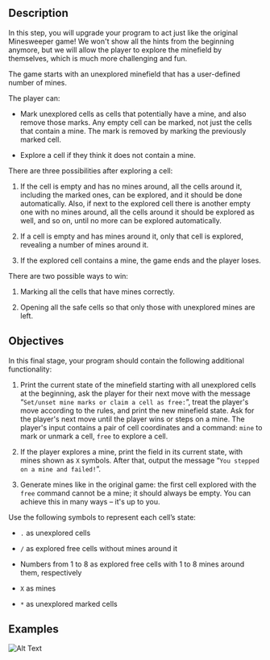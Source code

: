 ## Description

In this step, you will upgrade your program to act just like the original Minesweeper game! We won't show all the hints from the beginning anymore, but we will allow the player to explore the minefield by themselves, which is much more challenging and fun.

The game starts with an unexplored minefield that has a user-defined number of mines.

The player can:

-   Mark unexplored cells as cells that potentially have a mine, and also remove those marks. Any empty cell can be marked, not just the cells that contain a mine. The mark is removed by marking the previously marked cell.
    
-   Explore a cell if they think it does not contain a mine.
    

There are three possibilities after exploring a cell:

1.  If the cell is empty and has no mines around, all the cells around it, including the marked ones, can be explored, and it should be done automatically. Also, if next to the explored cell there is another empty one with no mines around, all the cells around it should be explored as well, and so on, until no more can be explored automatically.
    
2.  If a cell is empty and has mines around it, only that cell is explored, revealing a number of mines around it.
    
3.  If the explored cell contains a mine, the game ends and the player loses.
    

There are two possible ways to win:

1.  Marking all the cells that have mines correctly.
    
2.  Opening all the safe cells so that only those with unexplored mines are left.
    

## Objectives

In this final stage, your program should contain the following additional functionality:

1.  Print the current state of the minefield starting with all unexplored cells at the beginning, ask the player for their next move with the message “`Set/unset mine marks or claim a cell as free:`”, treat the player's move according to the rules, and print the new minefield state. Ask for the player's next move until the player wins or steps on a mine. The player's input contains a pair of cell coordinates and a command:  `mine`  to mark or unmark a cell,  `free`  to explore a cell.
    
2.  If the player explores a mine, print the field in its current state, with mines shown as  `X`  symbols. After that, output the message “`You stepped on a mine and failed!`”.
    
3.  Generate mines like in the original game: the first cell explored with the  `free`  command cannot be a mine; it should always be empty. You can achieve this in many ways – it's up to you.
    

Use the following symbols to represent each cell’s state:

-   `.`  as unexplored cells
    
-   `/`  as explored free cells without mines around it
    
-   Numbers from 1 to 8 as explored free cells with 1 to 8 mines around them, respectively
    
-   `X`  as mines
    
-   `*`  as unexplored marked cells

## Examples

![Alt Text](https://j.gifs.com/k8kYov.gif)
